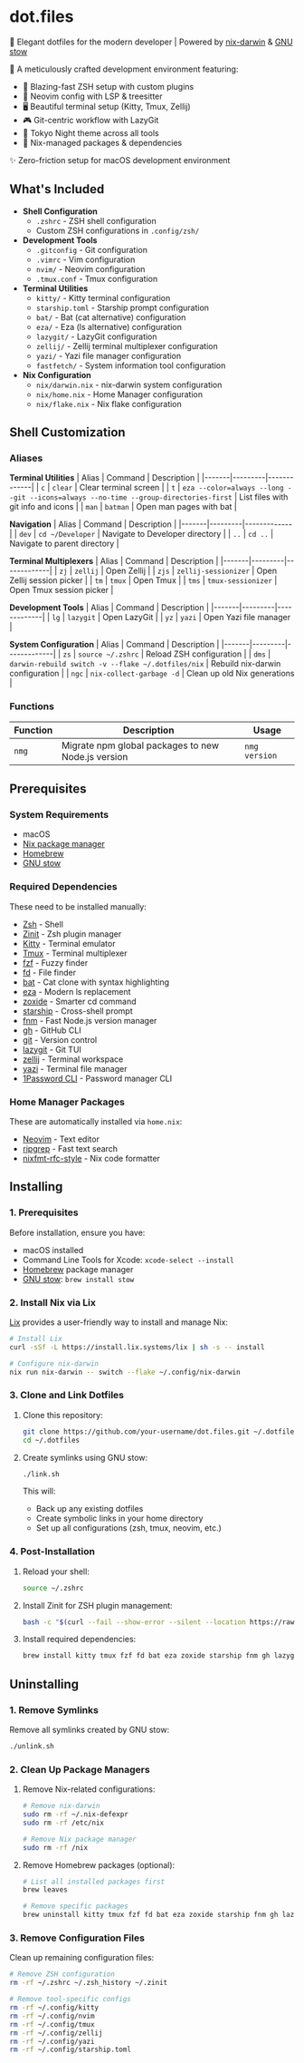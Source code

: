 # dot.files

🌌 Elegant dotfiles for the modern developer | Powered by [nix-darwin](https://nix-community.github.io/nix-darwin/) & [GNU stow](https://www.gnu.org/software/stow/)

🎨 A meticulously crafted development environment featuring:

- 🚀 Blazing-fast ZSH setup with custom plugins
- 🎯 Neovim config with LSP & treesitter
- 🖥️ Beautiful terminal setup (Kitty, Tmux, Zellij)
- 🎮 Git-centric workflow with LazyGit
- 🌟 Tokyo Night theme across all tools
- 🔧 Nix-managed packages & dependencies

✨ Zero-friction setup for macOS development environment

## What's Included

- **Shell Configuration**
  - `.zshrc` - ZSH shell configuration
  - Custom ZSH configurations in `.config/zsh/`
- **Development Tools**
  - `.gitconfig` - Git configuration
  - `.vimrc` - Vim configuration
  - `nvim/` - Neovim configuration
  - `.tmux.conf` - Tmux configuration
- **Terminal Utilities**
  - `kitty/` - Kitty terminal configuration
  - `starship.toml` - Starship prompt configuration
  - `bat/` - Bat (cat alternative) configuration
  - `eza/` - Eza (ls alternative) configuration
  - `lazygit/` - LazyGit configuration
  - `zellij/` - Zellij terminal multiplexer configuration
  - `yazi/` - Yazi file manager configuration
  - `fastfetch/` - System information tool configuration
- **Nix Configuration**
  - `nix/darwin.nix` - nix-darwin system configuration
  - `nix/home.nix` - Home Manager configuration
  - `nix/flake.nix` - Nix flake configuration

## Shell Customization

### Aliases

**Terminal Utilities**
| Alias | Command | Description |
|-------|---------|-------------|
| `c` | `clear` | Clear terminal screen |
| `t` | `eza --color=always --long --git --icons=always --no-time --group-directories-first` | List files with git info and icons |
| `man` | `batman` | Open man pages with bat |

**Navigation**
| Alias | Command | Description |
|-------|---------|-------------|
| `dev` | `cd ~/Developer` | Navigate to Developer directory |
| `..` | `cd ..` | Navigate to parent directory |

**Terminal Multiplexers**
| Alias | Command | Description |
|-------|---------|-------------|
| `zj` | `zellij` | Open Zellij |
| `zjs` | `zellij-sessionizer` | Open Zellij session picker |
| `tm` | `tmux` | Open Tmux |
| `tms` | `tmux-sessionizer` | Open Tmux session picker |

**Development Tools**
| Alias | Command | Description |
|-------|---------|-------------|
| `lg` | `lazygit` | Open LazyGit |
| `yz` | `yazi` | Open Yazi file manager |

**System Configuration**
| Alias | Command | Description |
|-------|---------|-------------|
| `zs` | `source ~/.zshrc` | Reload ZSH configuration |
| `dms` | `darwin-rebuild switch -v --flake ~/.dotfiles/nix` | Rebuild nix-darwin configuration |
| `ngc` | `nix-collect-garbage -d` | Clean up old Nix generations |

### Functions

| Function | Description                                        | Usage         |
| -------- | -------------------------------------------------- | ------------- |
| `nmg`    | Migrate npm global packages to new Node.js version | `nmg version` |

## Prerequisites

### System Requirements

- macOS
- [Nix package manager](https://nixos.org/download.html)
- [Homebrew](https://brew.sh)
- [GNU stow](https://www.gnu.org/software/stow/)

### Required Dependencies

These need to be installed manually:

- [Zsh](https://www.zsh.org/) - Shell
- [Zinit](https://github.com/zdharma-continuum/zinit) - Zsh plugin manager
- [Kitty](https://sw.kovidgoyal.net/kitty/) - Terminal emulator
- [Tmux](https://github.com/tmux/tmux) - Terminal multiplexer
- [fzf](https://github.com/junegunn/fzf) - Fuzzy finder
- [fd](https://github.com/sharkdp/fd) - File finder
- [bat](https://github.com/sharkdp/bat) - Cat clone with syntax highlighting
- [eza](https://github.com/eza-community/eza) - Modern ls replacement
- [zoxide](https://github.com/ajeetdsouza/zoxide) - Smarter cd command
- [starship](https://starship.rs/) - Cross-shell prompt
- [fnm](https://github.com/Schniz/fnm) - Fast Node.js version manager
- [gh](https://cli.github.com/) - GitHub CLI
- [git](https://git-scm.com/) - Version control
- [lazygit](https://github.com/jesseduffield/lazygit) - Git TUI
- [zellij](https://zellij.dev/) - Terminal workspace
- [yazi](https://github.com/sxyazi/yazi) - Terminal file manager
- [1Password CLI](https://1password.com/downloads/command-line/) - Password manager CLI

### Home Manager Packages

These are automatically installed via `home.nix`:

- [Neovim](https://neovim.io/) - Text editor
- [ripgrep](https://github.com/BurntSushi/ripgrep) - Fast text search
- [nixfmt-rfc-style](https://github.com/TawanScott/nixfmt-rfc-style) - Nix code formatter

## Installing

### 1. Prerequisites

Before installation, ensure you have:

- macOS installed
- Command Line Tools for Xcode: `xcode-select --install`
- [Homebrew](https://brew.sh) package manager
- [GNU stow](https://www.gnu.org/software/stow/): `brew install stow`

### 2. Install Nix via Lix

[Lix](https://lix.systems) provides a user-friendly way to install and manage Nix:

```bash
# Install Lix
curl -sSf -L https://install.lix.systems/lix | sh -s -- install

# Configure nix-darwin
nix run nix-darwin -- switch --flake ~/.config/nix-darwin
```

### 3. Clone and Link Dotfiles

1. Clone this repository:

   ```bash
   git clone https://github.com/your-username/dot.files.git ~/.dotfiles
   cd ~/.dotfiles
   ```

2. Create symlinks using GNU stow:
   ```bash
   ./link.sh
   ```
   This will:
   - Back up any existing dotfiles
   - Create symbolic links in your home directory
   - Set up all configurations (zsh, tmux, neovim, etc.)

### 4. Post-Installation

1. Reload your shell:

   ```bash
   source ~/.zshrc
   ```

2. Install Zinit for ZSH plugin management:

   ```bash
   bash -c "$(curl --fail --show-error --silent --location https://raw.githubusercontent.com/zdharma-continuum/zinit/HEAD/scripts/install.sh)"
   ```

3. Install required dependencies:
   ```bash
   brew install kitty tmux fzf fd bat eza zoxide starship fnm gh lazygit zellij yazi
   ```

## Uninstalling

### 1. Remove Symlinks

Remove all symlinks created by GNU stow:

```bash
./unlink.sh
```

### 2. Clean Up Package Managers

1. Remove Nix-related configurations:

   ```bash
   # Remove nix-darwin
   sudo rm -rf ~/.nix-defexpr
   sudo rm -rf /etc/nix

   # Remove Nix package manager
   sudo rm -rf /nix
   ```

2. Remove Homebrew packages (optional):

   ```bash
   # List all installed packages first
   brew leaves

   # Remove specific packages
   brew uninstall kitty tmux fzf fd bat eza zoxide starship fnm gh lazygit zellij yazi
   ```

### 3. Remove Configuration Files

Clean up remaining configuration files:

```bash
# Remove ZSH configuration
rm -rf ~/.zshrc ~/.zsh_history ~/.zinit

# Remove tool-specific configs
rm -rf ~/.config/kitty
rm -rf ~/.config/nvim
rm -rf ~/.config/tmux
rm -rf ~/.config/zellij
rm -rf ~/.config/yazi
rm -rf ~/.config/starship.toml
```
